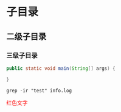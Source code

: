 # 子目录
## 二级子目录
### 三级子目录

```java
public static void main(String[] args) {

}
```

`grep -ir "test" info.log`

<font color='red'>红色文字</font>